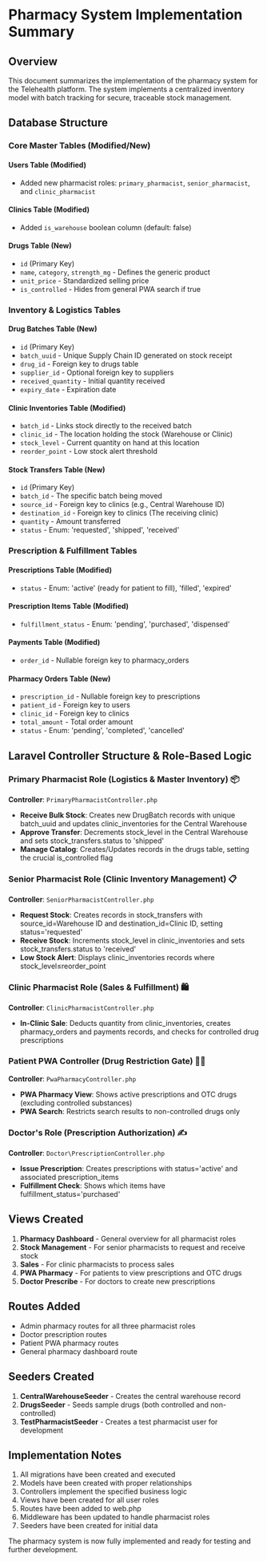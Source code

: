 # Pharmacy System Implementation Summary

## Overview
This document summarizes the implementation of the pharmacy system for the Telehealth platform. The system implements a centralized inventory model with batch tracking for secure, traceable stock management.

## Database Structure

### Core Master Tables (Modified/New)

#### Users Table (Modified)
- Added new pharmacist roles: `primary_pharmacist`, `senior_pharmacist`, and `clinic_pharmacist`

#### Clinics Table (Modified)
- Added `is_warehouse` boolean column (default: false)

#### Drugs Table (New)
- `id` (Primary Key)
- `name`, `category`, `strength_mg` - Defines the generic product
- `unit_price` - Standardized selling price
- `is_controlled` - Hides from general PWA search if true

### Inventory & Logistics Tables

#### Drug Batches Table (New)
- `id` (Primary Key)
- `batch_uuid` - Unique Supply Chain ID generated on stock receipt
- `drug_id` - Foreign key to drugs table
- `supplier_id` - Optional foreign key to suppliers
- `received_quantity` - Initial quantity received
- `expiry_date` - Expiration date

#### Clinic Inventories Table (Modified)
- `batch_id` - Links stock directly to the received batch
- `clinic_id` - The location holding the stock (Warehouse or Clinic)
- `stock_level` - Current quantity on hand at this location
- `reorder_point` - Low stock alert threshold

#### Stock Transfers Table (New)
- `id` (Primary Key)
- `batch_id` - The specific batch being moved
- `source_id` - Foreign key to clinics (e.g., Central Warehouse ID)
- `destination_id` - Foreign key to clinics (The receiving clinic)
- `quantity` - Amount transferred
- `status` - Enum: 'requested', 'shipped', 'received'

### Prescription & Fulfillment Tables

#### Prescriptions Table (Modified)
- `status` - Enum: 'active' (ready for patient to fill), 'filled', 'expired'

#### Prescription Items Table (Modified)
- `fulfillment_status` - Enum: 'pending', 'purchased', 'dispensed'

#### Payments Table (Modified)
- `order_id` - Nullable foreign key to pharmacy_orders

#### Pharmacy Orders Table (New)
- `prescription_id` - Nullable foreign key to prescriptions
- `patient_id` - Foreign key to users
- `clinic_id` - Foreign key to clinics
- `total_amount` - Total order amount
- `status` - Enum: 'pending', 'completed', 'cancelled'

## Laravel Controller Structure & Role-Based Logic

### Primary Pharmacist Role (Logistics & Master Inventory) 📦
**Controller**: `PrimaryPharmacistController.php`
- **Receive Bulk Stock**: Creates new DrugBatch records with unique batch_uuid and updates clinic_inventories for the Central Warehouse
- **Approve Transfer**: Decrements stock_level in the Central Warehouse and sets stock_transfers.status to 'shipped'
- **Manage Catalog**: Creates/Updates records in the drugs table, setting the crucial is_controlled flag

### Senior Pharmacist Role (Clinic Inventory Management) 📋
**Controller**: `SeniorPharmacistController.php`
- **Request Stock**: Creates records in stock_transfers with source_id=Warehouse ID and destination_id=Clinic ID, setting status='requested'
- **Receive Stock**: Increments stock_level in clinic_inventories and sets stock_transfers.status to 'received'
- **Low Stock Alert**: Displays clinic_inventories records where stock_level≤reorder_point

### Clinic Pharmacist Role (Sales & Fulfillment) 🛍️
**Controller**: `ClinicPharmacistController.php`
- **In-Clinic Sale**: Deducts quantity from clinic_inventories, creates pharmacy_orders and payments records, and checks for controlled drug prescriptions

### Patient PWA Controller (Drug Restriction Gate) 🧑‍⚕️
**Controller**: `PwaPharmacyController.php`
- **PWA Pharmacy View**: Shows active prescriptions and OTC drugs (excluding controlled substances)
- **PWA Search**: Restricts search results to non-controlled drugs only

### Doctor's Role (Prescription Authorization) ✍️
**Controller**: `Doctor\PrescriptionController.php`
- **Issue Prescription**: Creates prescriptions with status='active' and associated prescription_items
- **Fulfillment Check**: Shows which items have fulfillment_status='purchased'

## Views Created

1. **Pharmacy Dashboard** - General overview for all pharmacist roles
2. **Stock Management** - For senior pharmacists to request and receive stock
3. **Sales** - For clinic pharmacists to process sales
4. **PWA Pharmacy** - For patients to view prescriptions and OTC drugs
5. **Doctor Prescribe** - For doctors to create new prescriptions

## Routes Added

- Admin pharmacy routes for all three pharmacist roles
- Doctor prescription routes
- Patient PWA pharmacy routes
- General pharmacy dashboard route

## Seeders Created

1. **CentralWarehouseSeeder** - Creates the central warehouse record
2. **DrugsSeeder** - Seeds sample drugs (both controlled and non-controlled)
3. **TestPharmacistSeeder** - Creates a test pharmacist user for development

## Implementation Notes

1. All migrations have been created and executed
2. Models have been created with proper relationships
3. Controllers implement the specified business logic
4. Views have been created for all user roles
5. Routes have been added to web.php
6. Middleware has been updated to handle pharmacist roles
7. Seeders have been created for initial data

The pharmacy system is now fully implemented and ready for testing and further development.